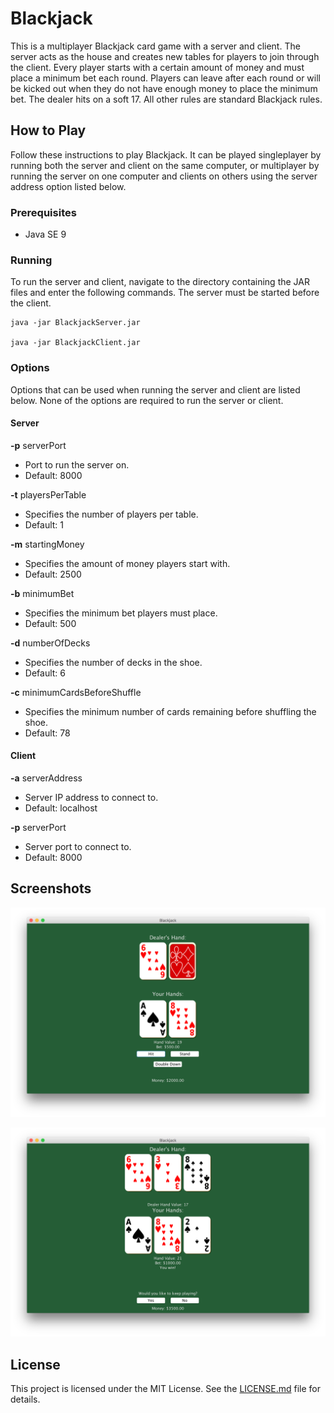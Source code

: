# Blackjack

This is a multiplayer Blackjack card game with a server and client. The server acts as the house and creates new tables for players to join through the client. Every player starts with a certain amount of money and must place a minimum bet each round. Players can leave after each round or will be kicked out when they do not have enough money to place the minimum bet. The dealer hits on a soft 17. All other rules are standard Blackjack rules.

## How to Play

Follow these instructions to play Blackjack. It can be played singleplayer by running both the server and client on the same computer, or multiplayer by running the server on one computer and clients on others using the server address option listed below.

### Prerequisites

* Java SE 9

### Running

To run the server and client, navigate to the directory containing the JAR files and enter the following commands. The server must be started before the client.

```
java -jar BlackjackServer.jar

java -jar BlackjackClient.jar
```

### Options

Options that can be used when running the server and client are listed below. None of the options are required to run the server or client.

#### Server

**-p** serverPort

* Port to run the server on.
* Default: 8000

**-t** playersPerTable

* Specifies the number of players per table.
* Default: 1

**-m** startingMoney

* Specifies the amount of money players start with.
* Default: 2500

**-b** minimumBet

* Specifies the minimum bet players must place.
* Default: 500

**-d** numberOfDecks

* Specifies the number of decks in the shoe.
* Default: 6

**-c** minimumCardsBeforeShuffle

* Specifies the minimum number of cards remaining before shuffling the shoe.
* Default: 78

#### Client

**-a** serverAddress

* Server IP address to connect to.
* Default: localhost

**-p** serverPort

* Server port to connect to.
* Default: 8000

## Screenshots

![Player Turn](screenshots/turn.png)

![Round Outcome](screenshots/outcome.png)

## License

This project is licensed under the MIT License. See the [LICENSE.md](LICENSE.md) file for details.
